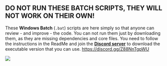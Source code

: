 ## DO NOT RUN THESE BATCH SCRIPTS, THEY WILL NOT WORK ON THEIR OWN!

These **Windows Batch** (`.bat`) scripts are here simply so that anyone can review - and improve - the code. You can not run them just by downloading them, as they are missing dependencies and core files.
You need to follow the instructions in the ReadMe and join the **[Discord server](https://discord.gg/Z88NnTgpWU)** to download the executable version that you can use. https://discord.gg/Z88NnTgpWU

[<img src="https://github.com/user-attachments/assets/f61046f5-1dc5-4b0c-87f8-4a94d6cbac96">](https://discord.gg/Z88NnTgpWU)

